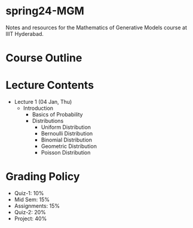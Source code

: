 # spring24-MGM
Notes and resources for the Mathematics of Generative Models course at IIIT Hyderabad.

# Course Outline

# Lecture Contents
* Lecture 1 (04 Jan, Thu)
    - Introduction
        - Basics of Probability
        - Distributions
            - Uniform Distribution
            - Bernoulli Distribution
            - Binomial Distribution
            - Geometric Distribution
            - Poisson Distribution

# Grading Policy
* Quiz-1: 10%
* Mid Sem: 15%
* Assignments: 15%
* Quiz-2: 20%
* Project: 40%